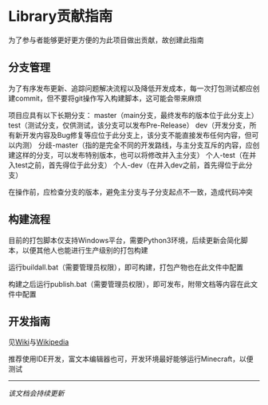 # Library贡献指南
为了参与者能够更好更方便的为此项目做出贡献，故创建此指南

## 分支管理
为了有序发布更新、追踪问题解决流程以及降低开发成本，每一次打包测试都应创建commit，但不要将git操作写入构建脚本，这可能会带来麻烦

项目应具有以下长期分支：
master（main分支，最终发布的版本位于此分支上）
test（测试分支，仅供测试，该分支可以发布Pre-Release）
dev（开发分支，所有新开发内容及Bug修复等应位于此分支上，该分支不能直接发布任何内容，但可以内测）
分歧-master（指的是完全不同的开发路线，与主分支互斥的内容，应创建这样的分支，可以发布特别版本，也可以将修改并入主分支）
个人-test（在并入test之前，首先得位于此分支）
个人-dev（在并入dev之前，首先得位于此分支）

在操作前，应检查分支的版本，避免主分支与子分支起点不一致，造成代码冲突

## 构建流程
目前的打包脚本仅支持Windows平台，需要Python3环境，后续更新会简化脚本，以便其他人也能进行生产级别的打包构建

运行buildall.bat（需要管理员权限），即可构建，打包产物也在此文件中配置

构建之后运行publish.bat（需要管理员权限），即可发布，附带文档等内容在此文件中配置

## 开发指南
见[Wiki](https://github.com/BlueWhaleMain/Library/wiki)与[Wikipedia](https://minecraft-zh.gamepedia.com/%E6%95%99%E7%A8%8B/%E5%AE%89%E8%A3%85%E6%95%B0%E6%8D%AE%E5%8C%85)

推荐使用IDE开发，富文本编辑器也可，开发环境最好能够运行Minecraft，以便测试

-----

*该文档会持续更新*
